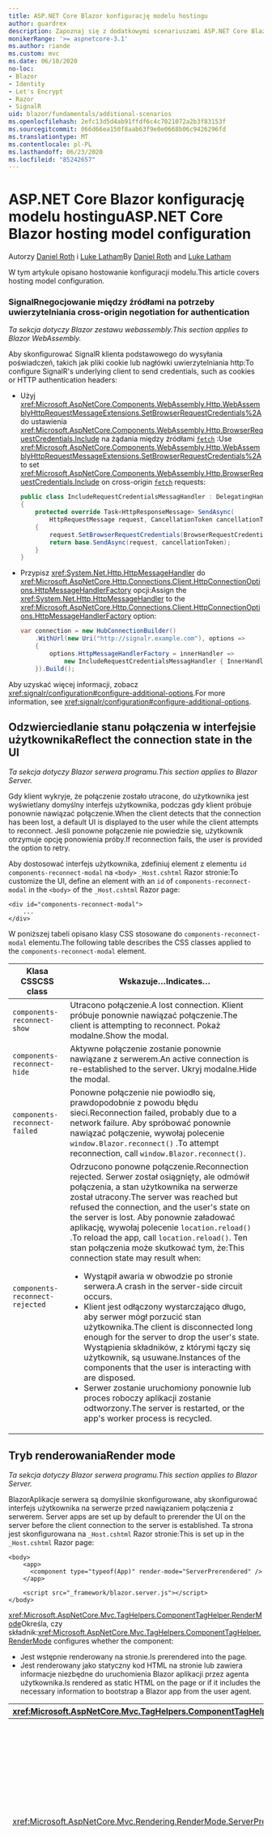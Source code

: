 ```yaml
---
title: ASP.NET Core Blazor konfigurację modelu hostingu
author: guardrex
description: Zapoznaj się z dodatkowymi scenariuszami ASP.NET Core Blazor konfiguracji modelu hostingu.
monikerRange: '>= aspnetcore-3.1'
ms.author: riande
ms.custom: mvc
ms.date: 06/10/2020
no-loc:
- Blazor
- Identity
- Let's Encrypt
- Razor
- SignalR
uid: blazor/fundamentals/additional-scenarios
ms.openlocfilehash: 2efc13d5d4ab91ffdf6c4c7021072a2b3f83153f
ms.sourcegitcommit: 066d66ea150f8aab63f9e0e0668b06c9426296fd
ms.translationtype: MT
ms.contentlocale: pl-PL
ms.lasthandoff: 06/23/2020
ms.locfileid: "85242657"
---
```

# <a name="aspnet-core-blazor-hosting-model-configuration"></a><span data-ttu-id="8078d-103">ASP.NET Core Blazor konfigurację modelu hostingu</span><span class="sxs-lookup"><span data-stu-id="8078d-103">ASP.NET Core Blazor hosting model configuration</span></span>

<span data-ttu-id="8078d-104">Autorzy [Daniel Roth](https://github.com/danroth27) i [Luke Latham](https://github.com/guardrex)</span><span class="sxs-lookup"><span data-stu-id="8078d-104">By [Daniel Roth](https://github.com/danroth27) and [Luke Latham](https://github.com/guardrex)</span></span>

<span data-ttu-id="8078d-105">W tym artykule opisano hostowanie konfiguracji modelu.</span><span class="sxs-lookup"><span data-stu-id="8078d-105">This article covers hosting model configuration.</span></span>

### <a name="signalr-cross-origin-negotiation-for-authentication"></a>SignalR<span data-ttu-id="8078d-106">negocjowanie między źródłami na potrzeby uwierzytelniania</span><span class="sxs-lookup"><span data-stu-id="8078d-106"> cross-origin negotiation for authentication</span></span>

<span data-ttu-id="8078d-107">*Ta sekcja dotyczy Blazor zestawu webassembly.*</span><span class="sxs-lookup"><span data-stu-id="8078d-107">*This section applies to Blazor WebAssembly.*</span></span>

<span data-ttu-id="8078d-108">Aby skonfigurować SignalR klienta podstawowego do wysyłania poświadczeń, takich jak pliki cookie lub nagłówki uwierzytelniania http:</span><span class="sxs-lookup"><span data-stu-id="8078d-108">To configure SignalR's underlying client to send credentials, such as cookies or HTTP authentication headers:</span></span>

* <span data-ttu-id="8078d-109">Użyj <xref:Microsoft.AspNetCore.Components.WebAssembly.Http.WebAssemblyHttpRequestMessageExtensions.SetBrowserRequestCredentials%2A> do ustawienia <xref:Microsoft.AspNetCore.Components.WebAssembly.Http.BrowserRequestCredentials.Include> na żądania między źródłami [`fetch`](https://developer.mozilla.org/docs/Web/API/Fetch_API/Using_Fetch) :</span><span class="sxs-lookup"><span data-stu-id="8078d-109">Use <xref:Microsoft.AspNetCore.Components.WebAssembly.Http.WebAssemblyHttpRequestMessageExtensions.SetBrowserRequestCredentials%2A> to set <xref:Microsoft.AspNetCore.Components.WebAssembly.Http.BrowserRequestCredentials.Include> on cross-origin [`fetch`](https://developer.mozilla.org/docs/Web/API/Fetch_API/Using_Fetch) requests:</span></span>

  ```csharp
  public class IncludeRequestCredentialsMessagHandler : DelegatingHandler
  {
      protected override Task<HttpResponseMessage> SendAsync(
          HttpRequestMessage request, CancellationToken cancellationToken)
      {
          request.SetBrowserRequestCredentials(BrowserRequestCredentials.Include);
          return base.SendAsync(request, cancellationToken);
      }
  }
  ```

* <span data-ttu-id="8078d-110">Przypisz <xref:System.Net.Http.HttpMessageHandler> do <xref:Microsoft.AspNetCore.Http.Connections.Client.HttpConnectionOptions.HttpMessageHandlerFactory> opcji:</span><span class="sxs-lookup"><span data-stu-id="8078d-110">Assign the <xref:System.Net.Http.HttpMessageHandler> to the <xref:Microsoft.AspNetCore.Http.Connections.Client.HttpConnectionOptions.HttpMessageHandlerFactory> option:</span></span>

  ```csharp
  var connection = new HubConnectionBuilder()
      .WithUrl(new Uri("http://signalr.example.com"), options =>
      {
          options.HttpMessageHandlerFactory = innerHandler => 
              new IncludeRequestCredentialsMessagHandler { InnerHandler = innerHandler };
      }).Build();
  ```

<span data-ttu-id="8078d-111">Aby uzyskać więcej informacji, zobacz <xref:signalr/configuration#configure-additional-options>.</span><span class="sxs-lookup"><span data-stu-id="8078d-111">For more information, see <xref:signalr/configuration#configure-additional-options>.</span></span>

## <a name="reflect-the-connection-state-in-the-ui"></a><span data-ttu-id="8078d-112">Odzwierciedlanie stanu połączenia w interfejsie użytkownika</span><span class="sxs-lookup"><span data-stu-id="8078d-112">Reflect the connection state in the UI</span></span>

<span data-ttu-id="8078d-113">*Ta sekcja dotyczy Blazor serwera programu.*</span><span class="sxs-lookup"><span data-stu-id="8078d-113">*This section applies to Blazor Server.*</span></span>

<span data-ttu-id="8078d-114">Gdy klient wykryje, że połączenie zostało utracone, do użytkownika jest wyświetlany domyślny interfejs użytkownika, podczas gdy klient próbuje ponownie nawiązać połączenie.</span><span class="sxs-lookup"><span data-stu-id="8078d-114">When the client detects that the connection has been lost, a default UI is displayed to the user while the client attempts to reconnect.</span></span> <span data-ttu-id="8078d-115">Jeśli ponowne połączenie nie powiedzie się, użytkownik otrzymuje opcję ponowienia próby.</span><span class="sxs-lookup"><span data-stu-id="8078d-115">If reconnection fails, the user is provided the option to retry.</span></span>

<span data-ttu-id="8078d-116">Aby dostosować interfejs użytkownika, zdefiniuj element z elementu `id` `components-reconnect-modal` na `<body>` `_Host.cshtml` Razor stronie:</span><span class="sxs-lookup"><span data-stu-id="8078d-116">To customize the UI, define an element with an `id` of `components-reconnect-modal` in the `<body>` of the `_Host.cshtml` Razor page:</span></span>

```cshtml
<div id="components-reconnect-modal">
    ...
</div>
```

<span data-ttu-id="8078d-117">W poniższej tabeli opisano klasy CSS stosowane do `components-reconnect-modal` elementu.</span><span class="sxs-lookup"><span data-stu-id="8078d-117">The following table describes the CSS classes applied to the `components-reconnect-modal` element.</span></span>

| <span data-ttu-id="8078d-118">Klasa CSS</span><span class="sxs-lookup"><span data-stu-id="8078d-118">CSS class</span></span>                       | <span data-ttu-id="8078d-119">Wskazuje&hellip;</span><span class="sxs-lookup"><span data-stu-id="8078d-119">Indicates&hellip;</span></span> |
| ------------------------------- | ----------------- |
| `components-reconnect-show`     | <span data-ttu-id="8078d-120">Utracono połączenie.</span><span class="sxs-lookup"><span data-stu-id="8078d-120">A lost connection.</span></span> <span data-ttu-id="8078d-121">Klient próbuje ponownie nawiązać połączenie.</span><span class="sxs-lookup"><span data-stu-id="8078d-121">The client is attempting to reconnect.</span></span> <span data-ttu-id="8078d-122">Pokaż modalne.</span><span class="sxs-lookup"><span data-stu-id="8078d-122">Show the modal.</span></span> |
| `components-reconnect-hide`     | <span data-ttu-id="8078d-123">Aktywne połączenie zostanie ponownie nawiązane z serwerem.</span><span class="sxs-lookup"><span data-stu-id="8078d-123">An active connection is re-established to the server.</span></span> <span data-ttu-id="8078d-124">Ukryj modalne.</span><span class="sxs-lookup"><span data-stu-id="8078d-124">Hide the modal.</span></span> |
| `components-reconnect-failed`   | <span data-ttu-id="8078d-125">Ponowne połączenie nie powiodło się, prawdopodobnie z powodu błędu sieci.</span><span class="sxs-lookup"><span data-stu-id="8078d-125">Reconnection failed, probably due to a network failure.</span></span> <span data-ttu-id="8078d-126">Aby spróbować ponownie nawiązać połączenie, wywołaj polecenie `window.Blazor.reconnect()` .</span><span class="sxs-lookup"><span data-stu-id="8078d-126">To attempt reconnection, call `window.Blazor.reconnect()`.</span></span> |
| `components-reconnect-rejected` | <span data-ttu-id="8078d-127">Odrzucono ponowne połączenie.</span><span class="sxs-lookup"><span data-stu-id="8078d-127">Reconnection rejected.</span></span> <span data-ttu-id="8078d-128">Serwer został osiągnięty, ale odmówił połączenia, a stan użytkownika na serwerze został utracony.</span><span class="sxs-lookup"><span data-stu-id="8078d-128">The server was reached but refused the connection, and the user's state on the server is lost.</span></span> <span data-ttu-id="8078d-129">Aby ponownie załadować aplikację, wywołaj polecenie `location.reload()` .</span><span class="sxs-lookup"><span data-stu-id="8078d-129">To reload the app, call `location.reload()`.</span></span> <span data-ttu-id="8078d-130">Ten stan połączenia może skutkować tym, że:</span><span class="sxs-lookup"><span data-stu-id="8078d-130">This connection state may result when:</span></span><ul><li><span data-ttu-id="8078d-131">Wystąpił awaria w obwodzie po stronie serwera.</span><span class="sxs-lookup"><span data-stu-id="8078d-131">A crash in the server-side circuit occurs.</span></span></li><li><span data-ttu-id="8078d-132">Klient jest odłączony wystarczająco długo, aby serwer mógł porzucić stan użytkownika.</span><span class="sxs-lookup"><span data-stu-id="8078d-132">The client is disconnected long enough for the server to drop the user's state.</span></span> <span data-ttu-id="8078d-133">Wystąpienia składników, z którymi łączy się użytkownik, są usuwane.</span><span class="sxs-lookup"><span data-stu-id="8078d-133">Instances of the components that the user is interacting with are disposed.</span></span></li><li><span data-ttu-id="8078d-134">Serwer zostanie uruchomiony ponownie lub proces roboczy aplikacji zostanie odtworzony.</span><span class="sxs-lookup"><span data-stu-id="8078d-134">The server is restarted, or the app's worker process is recycled.</span></span></li></ul> |

## <a name="render-mode"></a><span data-ttu-id="8078d-135">Tryb renderowania</span><span class="sxs-lookup"><span data-stu-id="8078d-135">Render mode</span></span>

<span data-ttu-id="8078d-136">*Ta sekcja dotyczy Blazor serwera programu.*</span><span class="sxs-lookup"><span data-stu-id="8078d-136">*This section applies to Blazor Server.*</span></span>

Blazor<span data-ttu-id="8078d-137">Aplikacje serwera są domyślnie skonfigurowane, aby skonfigurować interfejs użytkownika na serwerze przed nawiązaniem połączenia z serwerem.</span><span class="sxs-lookup"><span data-stu-id="8078d-137"> Server apps are set up by default to prerender the UI on the server before the client connection to the server is established.</span></span> <span data-ttu-id="8078d-138">Ta strona jest skonfigurowana na `_Host.cshtml` Razor stronie:</span><span class="sxs-lookup"><span data-stu-id="8078d-138">This is set up in the `_Host.cshtml` Razor page:</span></span>

```cshtml
<body>
    <app>
      <component type="typeof(App)" render-mode="ServerPrerendered" />
    </app>

    <script src="_framework/blazor.server.js"></script>
</body>
```

<span data-ttu-id="8078d-139"><xref:Microsoft.AspNetCore.Mvc.TagHelpers.ComponentTagHelper.RenderMode>Określa, czy składnik:</span><span class="sxs-lookup"><span data-stu-id="8078d-139"><xref:Microsoft.AspNetCore.Mvc.TagHelpers.ComponentTagHelper.RenderMode> configures whether the component:</span></span>

* <span data-ttu-id="8078d-140">Jest wstępnie renderowany na stronie.</span><span class="sxs-lookup"><span data-stu-id="8078d-140">Is prerendered into the page.</span></span>
* <span data-ttu-id="8078d-141">Jest renderowany jako statyczny kod HTML na stronie lub zawiera informacje niezbędne do uruchomienia Blazor aplikacji przez agenta użytkownika.</span><span class="sxs-lookup"><span data-stu-id="8078d-141">Is rendered as static HTML on the page or if it includes the necessary information to bootstrap a Blazor app from the user agent.</span></span>

| <xref:Microsoft.AspNetCore.Mvc.TagHelpers.ComponentTagHelper.RenderMode> | <span data-ttu-id="8078d-142">Opis</span><span class="sxs-lookup"><span data-stu-id="8078d-142">Description</span></span> |
| --- | --- |
| <xref:Microsoft.AspNetCore.Mvc.Rendering.RenderMode.ServerPrerendered> | <span data-ttu-id="8078d-143">Renderuje składnik do statycznego kodu HTML i zawiera znacznik dla Blazor aplikacji serwera.</span><span class="sxs-lookup"><span data-stu-id="8078d-143">Renders the component into static HTML and includes a marker for a Blazor Server app.</span></span> <span data-ttu-id="8078d-144">Po uruchomieniu agenta użytkownika ten znacznik jest używany do uruchamiania Blazor aplikacji.</span><span class="sxs-lookup"><span data-stu-id="8078d-144">When the user-agent starts, this marker is used to bootstrap a Blazor app.</span></span> |
| <xref:Microsoft.AspNetCore.Mvc.Rendering.RenderMode.Server> | <span data-ttu-id="8078d-145">Renderuje znacznik dla Blazor aplikacji serwera.</span><span class="sxs-lookup"><span data-stu-id="8078d-145">Renders a marker for a Blazor Server app.</span></span> <span data-ttu-id="8078d-146">Dane wyjściowe ze składnika nie są uwzględniane.</span><span class="sxs-lookup"><span data-stu-id="8078d-146">Output from the component isn't included.</span></span> <span data-ttu-id="8078d-147">Po uruchomieniu agenta użytkownika ten znacznik jest używany do uruchamiania Blazor aplikacji.</span><span class="sxs-lookup"><span data-stu-id="8078d-147">When the user-agent starts, this marker is used to bootstrap a Blazor app.</span></span> |
| <xref:Microsoft.AspNetCore.Mvc.Rendering.RenderMode.Static> | <span data-ttu-id="8078d-148">Renderuje składnik do statycznego kodu HTML.</span><span class="sxs-lookup"><span data-stu-id="8078d-148">Renders the component into static HTML.</span></span> |

<span data-ttu-id="8078d-149">Renderowanie składników serwera ze statyczną stroną HTML nie jest obsługiwane.</span><span class="sxs-lookup"><span data-stu-id="8078d-149">Rendering server components from a static HTML page isn't supported.</span></span>

## <a name="configure-the-signalr-client-for-blazor-server-apps"></a><span data-ttu-id="8078d-150">Konfigurowanie SignalR klienta dla Blazor aplikacji serwerowych</span><span class="sxs-lookup"><span data-stu-id="8078d-150">Configure the SignalR client for Blazor Server apps</span></span>

<span data-ttu-id="8078d-151">*Ta sekcja dotyczy Blazor serwera programu.*</span><span class="sxs-lookup"><span data-stu-id="8078d-151">*This section applies to Blazor Server.*</span></span>

<span data-ttu-id="8078d-152">Czasami trzeba skonfigurować SignalR klienta używanego przez Blazor aplikacje serwera.</span><span class="sxs-lookup"><span data-stu-id="8078d-152">Sometimes, you need to configure the SignalR client used by Blazor Server apps.</span></span> <span data-ttu-id="8078d-153">Na przykład możesz chcieć skonfigurować rejestrowanie na SignalR kliencie, aby zdiagnozować problem z połączeniem.</span><span class="sxs-lookup"><span data-stu-id="8078d-153">For example, you might want to configure logging on the SignalR client to diagnose a connection issue.</span></span>

<span data-ttu-id="8078d-154">Aby skonfigurować SignalR klienta w `Pages/_Host.cshtml` pliku:</span><span class="sxs-lookup"><span data-stu-id="8078d-154">To configure the SignalR client in the `Pages/_Host.cshtml` file:</span></span>

* <span data-ttu-id="8078d-155">Dodaj `autostart="false"` atrybut do `<script>` znacznika `blazor.server.js` skryptu.</span><span class="sxs-lookup"><span data-stu-id="8078d-155">Add an `autostart="false"` attribute to the `<script>` tag for the `blazor.server.js` script.</span></span>
* <span data-ttu-id="8078d-156">Wywoływanie `Blazor.start` i przekazywanie obiektu konfiguracji, który określa SignalR Konstruktor.</span><span class="sxs-lookup"><span data-stu-id="8078d-156">Call `Blazor.start` and pass in a configuration object that specifies the SignalR builder.</span></span>

```html
<script src="_framework/blazor.server.js" autostart="false"></script>
<script>
  Blazor.start({
    configureSignalR: function (builder) {
      builder.configureLogging("information"); // LogLevel.Information
    }
  });
</script>
```

## <a name="additional-resources"></a><span data-ttu-id="8078d-157">Zasoby dodatkowe</span><span class="sxs-lookup"><span data-stu-id="8078d-157">Additional resources</span></span>

* <xref:fundamentals/logging/index>
